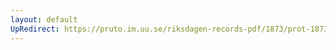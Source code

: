 ```yaml
---
layout: default
UpRedirect: https://pruto.im.uu.se/riksdagen-records-pdf/1873/prot-1873--fk--412/prot-1873--fk--412_000.pdf
---
```

